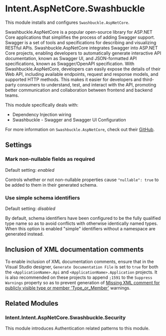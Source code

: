 ﻿# Intent.AspNetCore.Swashbuckle

This module installs and configures `Swashbuckle.AspNetCore`.

Swashbuckle.AspNetCore is a popular open-source library for ASP.NET Core applications that simplifies the process of adding Swagger support. Swagger is a set of tools and specifications for describing and visualizing RESTful APIs. Swashbuckle.AspNetCore integrates Swagger into ASP.NET Core projects, enabling developers to automatically generate interactive API documentation, known as Swagger UI, and JSON-formatted API specifications, known as Swagger/OpenAPI specification. With Swashbuckle.AspNetCore, developers can easily expose the details of their Web API, including available endpoints, request and response models, and supported HTTP methods. This makes it easier for developers and third-party consumers to understand, test, and interact with the API, promoting better communication and collaboration between frontend and backend teams.

This module specifically deals with:

- Dependency Injection wiring
- Swashbuckle - Swagger and Swagger UI Configuration

For more information on `Swashbuckle.AspNetCore`, check out their [GitHub](https://github.com/domaindrivendev/Swashbuckle.AspNetCore).

## Settings

### Mark non-nullable fields as required

Default setting: _enabled_

Controls whether or not non-nullable properties cause `"nullable": true` to be added to them in their generated schema.

### Use simple schema identifiers

Default setting: _disabled_

By default, schema identifiers have been configured to be the fully qualified type name so as to avoid conflicts with otherwise identically named types. When this option is enabled "simple" identifiers without a namespace are generated instead.

## Inclusion of XML documentation comments

To enable inclusion of XML documentation comments, ensure that in the Visual Studio designer, `Generate Documentation File` is set to `true` for both the `<ApplicationName>.Api` and `<ApplicationName>.Application` projects. It is also recommended on these projects to append `;1591` to the `Suppress Warnings` property so as to prevent generation of [Missing XML comment for publicly visible type or member 'Type_or_Member'](https://learn.microsoft.com/dotnet/csharp/language-reference/compiler-messages/cs1591) warnings.

## Related Modules

### Intent.Intent.AspNetCore.Swashbuckle.Security

This module introduces Authentication related patterns to this module.
